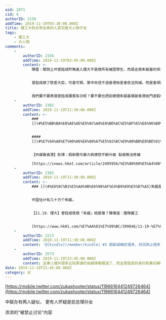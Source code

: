 ```yaml
---
aid: 1871
cid: 4
authorID: 2156
addTime: 2019-11-19T03:30:00.000Z
title: 理工大校长带出来的人其实是大人物子女
tags:
    - 理工大
    - 大人物
comments:
    -
        authorID: 2156
        addTime: 2019-11-19T03:45:00.000Z
        content: >-
            陳雲：聞說土共曾鈺成昨晚進入理大不是救所有被困學生，而是去救朱鎔基的孫女朱媛，他現場把她名字叫出來了。


            曾鈺成做了欽差大臣，可喜可賀。黨中央信不過香港衙差會依法拘捕，而是會胡亂輪姦殺害跳樓，禍及中央領導人直系親屬，故此要派遣特使深入圍城救人。


            我們要不要表揚曾鈺成護駕有功呢？要不要也把前總理朱鎔基揭破香港衙門虐殺輪姦黑幕，也順道表揚一下？
    -
        authorID: 2302
        addTime: 2019-11-19T11:30:00.000Z
        content: >-
            ###
            [](#%E5%BB%BA%E8%AE%AE%E5%9C%A8%E8%BD%AC%E5%8F%91%E6%96%B0%E9%97%BB%E4%B9%8B%E5%89%8D-%E4%BB%94%E7%BB%86%E8%80%83%E8%AF%81%E4%B8%80%E4%B8%8B%E6%9D%A5%E6%BA%90)建议在转发新闻之前，仔细考证一下来源。


            ####
            [](#%E7%94%A8%E7%90%86%E6%80%A7%E5%92%8C%E9%80%BB%E8%BE%91%E4%BB%A3%E6%9B%BF%E6%83%85%E7%BB%AA%E5%8C%96%E7%9A%84%E7%AC%AC%E4%B8%80%E5%8F%8D%E5%BA%94)用理性和逻辑代替情绪化的第一反应


            【外媒看香港】彭博：假新聞令暴力與憤怒不斷升級 裂痕無法修補  

            [https://inews.hket.com/article/2495956/%E3%80%90%E5%A4%96%E5%AA%92%E7%9C%8B%E9%A6%99%E6%B8%AF%E3%80%91%E5%BD%AD%E5%8D%9A%EF%BC%9A%E5%81%87%E6%96%B0%E8%81%9E%E4%BB%A4%E6%9A%B4%E5%8A%9B%E8%88%87%E6%86%A4%E6%80%92%E4%B8%8D%E6%96%B7%E5%8D%87%E7%B4%9A%20%E8%A3%82%E7%97%95%E7%84%A1%E6%B3%95%E4%BF%AE%E8%A3%9C](https://inews.hket.com/article/2495956/%E3%80%90%E5%A4%96%E5%AA%92%E7%9C%8B%E9%A6%99%E6%B8%AF%E3%80%91%E5%BD%AD%E5%8D%9A%EF%BC%9A%E5%81%87%E6%96%B0%E8%81%9E%E4%BB%A4%E6%9A%B4%E5%8A%9B%E8%88%87%E6%86%A4%E6%80%92%E4%B8%8D%E6%96%B7%E5%8D%87%E7%B4%9A%20%E8%A3%82%E7%97%95%E7%84%A1%E6%B3%95%E4%BF%AE%E8%A3%9C)
    -
        authorID: 2302
        addTime: 2019-11-19T11:30:00.000Z
        content: >-
            ### [](#%E6%9C%B1%E5%AA%9B%E6%98%AF%E4%B9%89%E5%B7%A5)朱媛是义工！


            中国估计有几十万个朱媛。


            【11.19．理大】曾鈺成夜救「朱媛」她是誰？陳傳道：團隊義工


            [https://www.hk01.com/%E7%AA%81%E7%99%BC/399846/11-19-%E7%90%86%E5%A4%A7-%E6%9B%BE%E9%88%BA%E6%88%90%E5%A4%9C%E6%95%91-%E6%9C%B1%E5%AA%9B-%E5%A5%B9%E6%98%AF%E8%AA%B0-%E9%99%B3%E5%82%B3%E9%81%93-%E5%9C%98%E9%9A%8A%E7%BE%A9%E5%B7%A5](https://www.hk01.com/%E7%AA%81%E7%99%BC/399846/11-19-%E7%90%86%E5%A4%A7-%E6%9B%BE%E9%88%BA%E6%88%90%E5%A4%9C%E6%95%91-%E6%9C%B1%E5%AA%9B-%E5%A5%B9%E6%98%AF%E8%AA%B0-%E9%99%B3%E5%82%B3%E9%81%93-%E5%9C%98%E9%9A%8A%E7%BE%A9%E5%B7%A5)
    -
        authorID: 2213
        addTime: 2019-11-19T11:30:00.000Z
        content: '@[kindle](/member/kindle) #3 假新闻确实很多，何况网上很多人根本不在乎新闻真假，能黑到老共就行。'
    -
        authorID: 2573
        addTime: 2019-11-19T23:45:00.000Z
        content: 这事儿墙外很多比较靠谱的自媒体都报道了，而且曾鈺成的身份和事后解释的确太不可思议，可能性很大。
date: 2019-11-19T23:45:00.000Z
category: 水
---
```


[https://mobile.twitter.com/zukashooter/status/1196616441249726464](https://mobile.twitter.com/zukashooter/status/1196616441249726464)

中联办有两人疑似， 更有人怀疑是前总理孙女

浓浓的“被禁止讨论”内容
